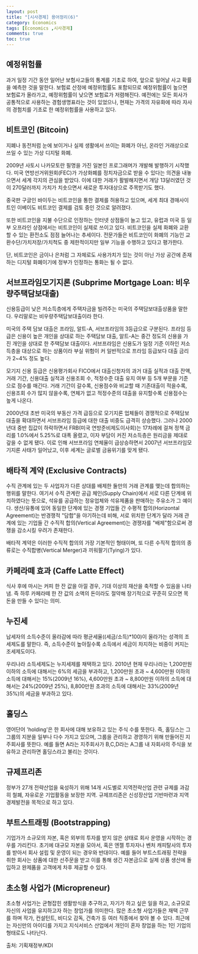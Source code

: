 ```yaml
---
layout: post
title: "[시사경제] 용어정리(6)"
category: Economics
tags: [Economics ,시사경제]
comments: true
toc: true
---
```

## 예정위험률

과거 일정 기간 동안 일어난 보험사고들의 통계를 기초로 하여, 앞으로 일어날 사고 확률을 예측한 것을 말한다. 보험료 산정에 예정위험률도 포함되므로 예정위험률이 높으면 보험료가 올라가고, 예정위험률이 낮으면 보험료가 저렴해진다. 예전에는 모든 회사가 공통적으로 사용하는 경험생명표라는 것이 있었으나, 현재는 가격의 자유화에 따라 자사의 경험치를 기초로 한 예정위험률을 사용하고 있다.

## 비트코인 (Bitcoin)

지폐나 동전처럼 눈에 보이거나 실제 생활에서 쓰이는 화폐가 아닌, 온라인 거래상으로 쓰일 수 있는 가상 디지털 화폐.

2009년 사토시 나카모토란 필명을 가진 일본인 프로그래머가 개발해 발행하기 시작했다. 미국 연방선거위원회(FEC)가 가상화폐를 정치자금으로 받을 수 있다는 의견을 내놓으면서 세계 각지의 관심을 받았다. 이에 대한 거래가 활발해지면서 개당 13달러였던 것이 270달러까지 가치가 치솟으면서 새로운 투자대상으로 주목받기도 했다.

중국판 구글인 바이두는 비트코인을 통한 결제를 허용하고 있으며, 세게 최대 경매사이트인 이베이도 비트코인 결제를 검토 중인 것으로 알려졌다.

또한 비트코인을 지불 수단으로 인정하는 인터넷 상점들이 늘고 있고, 유럽과 미국 등 일부 오프라인 상점에서는 비트코인이 실제로 쓰이고 있다. 비트코인을 실제 화폐와 교환할 수 있는 환전소도 점점 늘어나는 추세이다. 전문가들은 비트코인이 화폐의 기능인 교환수단/가치저장/가치척도 중 제한적이지만 일부 기능을 수행하고 있다고 평가한다.

단, 비트코인은 금이나 은처럼 그 자체로도 사용가치가 있는 것이 아닌 가상 공간에 존재하는 디지털 화폐이기에 정부가 인정하는 통화는 될 수 없다.

## 서브프라임모기지론 (Subprime Mortgage Loan: 비우량주택담보대출)

신용등급이 낮은 저소득층에게 주택자금을 빌려주는 미국의 주택담보대출상품을 말한다. 우리말로는 비우량주택담보대출이라 한다.

미국의 주택 담보 대출은 프라임, 알트-A, 서브프라임의 3등급으로 구분된다. 프라임 등급은 신용이 높은 개인을 상대로 하는 주택담보 대출, 알트-A는 중간 정도의 신용을 가진 개인을 상대로 한 주택담보 대출이다. 서브프라임은 신용도가 일정 기준 이하인 저소득층을 대상으로 하는 상품이라 부실 위험이 커 일반적으로 프라임 등급보다 대출 금리가 2~4% 정도 높다.

모기지 신용 등급은 신용평가회사 FICO에서 대출신청자의 과거 대출 실적과 대출 잔액, 거래 기간, 신용대출 실적과 신용조회 수, 적정수준 대출 유지 여부 등 5개 부문을 기준으로 점수를 매긴다. 거래 기간이 갈수록, 신용점수와 비교할 때 기존대출이 적을수록, 신용조회 수가 많지 않을수록, 연체가 없고 적정수준의 대출을 유지할수록 신용점수는 높게 나온다.

2000년대 초반 미국의 부동산 가격 급등으로 모기지론 업체들이 경쟁적으로 주택담보 대출을 확대하면서 서브프라임 등급에 대한 대출 비중도 급격히 상승했다. 그러나 2000년대 중반 집값이 하락하면서 FRB(미국 연방준비제도이사회)는 17차례에 걸쳐 정책 금리를 1.0%에서 5.25%로 대폭 올렸고, 이자 부담이 커진 저소득층은 원리금을 제대로 갚을 수 없게 됐다. 이로 인해 서브프라임 연체율이 급상승하면서 2007년 서브프라임모기지론 사태가 일어났고, 이후 세계는 글로벌 금융위기를 맞게 됐다.

## 배타적 계약 (Exclusive Contracts)

수직 관계에 있는 두 사업자가 다른 상대를 배제한 둘만의 거래 관계를 맺는데 합의하는 행위를 말한다. 여기서 수직 관계란 공급 체인(Supply Chain)에서 서로 다른 단계에 위치하였다는 뜻으로, 석유를 공급하는 정유업체와 석유제품을 판매하는 주유소가 그 예이다. 생산/유통에 있어 동일한 단계에 있는 경쟁 기업들 간 수평적 합의(Horizontal Agreement)는 반경쟁적 "담합"을 야기하는데 비해, 서로 위치한 단계가 달라 거래 관계에 있는 기업들 간 수직적 합의(Vertical Agreement)는 경쟁자를 "배제"함으로써 경쟁을 감소시킬 우려가 존재한다.

배타적 계약은 이러한 수직적 합의의 가장 기본적인 형태이며, 또 다른 수직적 합의의 종류로는 수직합병(Vertical Merger)과 끼워팔기(Tying)가 있다.

## 카페라떼 효과 (Caffe Latte Effect)

식사 후에 마시는 커피 한 잔 값을 아낄 경우, 기대 이상의 재산을 축적할 수 있음을 나타냄. 즉 하루 카페라떼 한 잔 값의 소액의 돈이라도 절약해 장기적으로 꾸준히 모으면 목돈을 만들 수 있다는 의미.

## 누진세

납세자의 소득수준이 올라감에 따라 평균세율((세금/소득)*100)이 올라가는 성격의 조세제도를 말한다. 즉, 소득수준이 높아질수록 소득에서 세금이 차지하는 비중이 커지는 조세제도이다. 

우리나라 소득세제도는 누지세제를 채택하고 있다. 2010년 현재 우리나라는 1,200만원 이하의 소득에 대해서는 6%의 세금을 부과하고, 1,200만원 초과 ~ 4,600만원 이하의 소득에 대해서는 15%(2009년 16%), 4,600만원 초과 ~ 8,800만원 이하의 소득에 대해서는 24%(2009년 25%), 8,800만원 초과의 소득에 대해서는 33%(2009년 35%)의 세금을 부과하고 있다.

## 홀딩스

영어단어 'holding'은 한 회사에 대해 보유하고 있는 주식 수를 뜻한다. 즉, 홀딩스는 그 그룹의 지분을 일부나 다수 가지고 있으며, 그룹을 관리하고 경영하기 위해 만들어진 지주회사를 뜻한다. 예를 들면 A라는 지주회사가 B,C,D라는 A그룹 내 자회사의 주식을 보유하고 관리하면 홀딩스라고 불리는 것이다.

## 규제프리존

정부가 27개 전략산업을 육성하기 위해 14개 시도별로 지역전략산업 관련 규제를 과감히 철폐, 자유로운 기업활동을 보장한 지역. 규제프리존은 신성장산업 기반마련과 지역경제발전을 목적으로 하고 있다.

## 부트스트래핑 (Bootstrapping)

기업가가 소규모의 자본, 혹은 외부의 투자를 받지 않은 상태로 회사 운영을 시작하는 경우를 가리킨다. 초기에 대규모 자본을 모아서, 혹은 엔젤 투자자나 벤처 캐피탈사의 투자를 받아서 회사 설립 및 운영이 되는 경우와 반대이다. 예를 들어 부트스트래핑 전략을 취한 회사는 상품에 대한 선주문을 받고 이를 통해 생긴 자본금으로 실제 상품 생산에 돌입하고 완제품을 고객에게 차후 제공할 수 있다.

## 초소형 사업가 (Micropreneur)

초소형 사업가는 균형잡힌 생활방식을 추구하고, 자기가 하고 싶은 일을 하고, 소규모로 자신의 사업을 유지하고자 하는 창업가를 의미한다. 많은 초소형 사업가들은 재택 근무를 하며 작가, 컨설턴트, 비디오 감독, 건축가 등 여러 직종에서 찾아 볼 수 있다. 최근에는 자신만의 아이디를 가지고 지식서비스 산업에서 개인이 혼자 창업을 하는 1인 기업의 형태로도 나타난다.

출처: 기획재정부/KDI